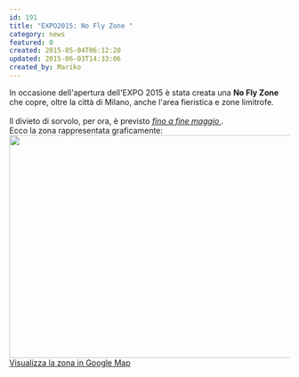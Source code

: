```yaml
---
id: 191
title: "EXPO2015: No Fly Zone "
category: news
featured: 0
created: 2015-05-04T06:12:20
updated: 2015-06-03T14:33:06
created_by: Mariko
---
```

<p>
 In occasione dell'apertura dell'EXPO 2015 è stata creata una
 <strong>
  No Fly Zone
 </strong>
 che copre, oltre la città di Milano, anche l'area fieristica e zone limitrofe.
 <br/>
 <br/>
 Il divieto di sorvolo, per ora, è previsto
 <span style="text-decoration: underline;">
  <em>
   fino a fine maggio
  </em>
 </span>
 .
 <br/>
 Ecco la zona rappresentata graficamente:
 <br/>
 <a href="https://www.google.com/maps/d/edit?mid=zeaiapETAEy4.kUqdr1GkVcAY" target="_blank">
  <img border="0" height="400" src="dmdocuments/W083315.jpg" width="680"/>
 </a>
 <br/>
 <a href="https://www.google.com/maps/d/edit?mid=zeaiapETAEy4.kUqdr1GkVcAY" target="_blank">
  Visualizza la zona in Google Map
 </a>
</p>
